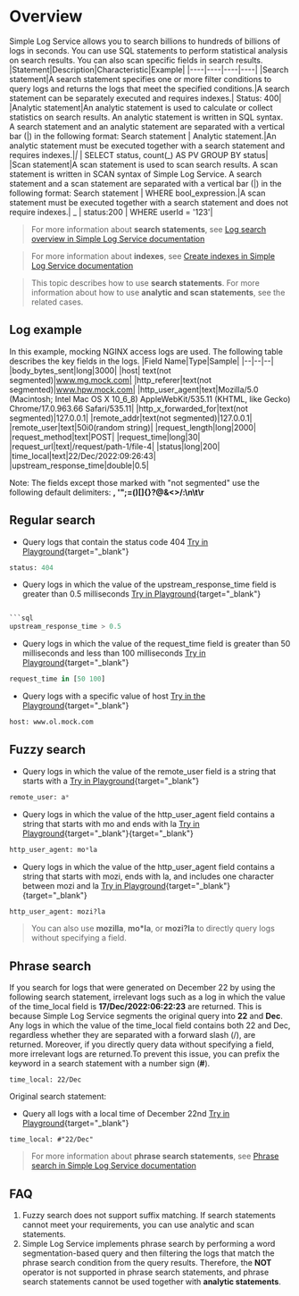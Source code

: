 # Overview

Simple Log Service allows you to search billions to hundreds of billions of logs in seconds. You can use SQL statements to perform statistical analysis on search results. You can also scan specific fields in search results.
|Statement|Description|Characteristic|Example|
|----|----|----|----|
|Search statement|A search statement specifies one or more filter conditions to query logs and returns the logs that meet the specified conditions.|A search statement can be separately executed and requires indexes.| Status: 400|
|Analytic statement|An analytic statement is used to calculate or collect statistics on search results. An analytic statement is written in SQL syntax. A search statement and an analytic statement are separated with a vertical bar (\|) in the following format: Search statement \| Analytic statement.|An analytic statement must be executed together with a search statement and requires indexes.|_|_ \| SELECT status, count(_) AS PV GROUP BY status|
|Scan statement|A scan statement is used to scan search results. A scan statement is written in SCAN syntax of Simple Log Service. A search statement and a scan statement are separated with a vertical bar (\|) in the following format: Search statement \| WHERE bool_expression.|A scan statement must be executed together with a search statement and does not require indexes.| _ \| status:200 \| WHERE userId = '123'|

> For more information about **search statements**, see [Log search overview in Simple Log Service documentation](https://www.alibabacloud.com/help/en/doc-detail/43772.html)

> For more information about **indexes**, see [Create indexes in Simple Log Service documentation](https://www.alibabacloud.com/help/en/doc-detail/90732.html)

> This topic describes how to use **search statements**. For more information about how to use **analytic and scan statements**, see the related cases.

## Log example

In this example, mocking NGINX access logs are used. The following table describes the key fields in the logs.
|Field Name|Type|Sample|
|--|--|--|
|body_bytes_sent|long|3000|
|host| text(not segmented)|www.mg.mock.com|
|http_referer|text(not segmented)|www.hpw.mock.com|
|http_user_agent|text|Mozilla/5.0 (Macintosh; Intel Mac OS X 10_6_8) AppleWebKit/535.11 (KHTML, like Gecko) Chrome/17.0.963.66 Safari/535.11|
|http_x_forwarded_for|text(not segmented)|127.0.0.1|
|remote_addr|text(not segmented)|127.0.0.1|
|remote_user|text|50i0(random string)|
|request_length|long|2000|
|request_method|text|POST|
|request_time|long|30|
|request_url|text|/request/path-1/file-4|
|status|long|200|
|time_local|text|22/Dec/2022:09:26:43|
|upstream_response_time|double|0.5|

Note: The fields except those marked with "not segmented" use the following default delimiters: **, '";=()[]{}?@&<>/:\n\t\r**

## Regular search

- Query logs that contain the status code 404 [Try in Playground](/playground/demo.html?dest=/lognext/project/nginx-demo-log/logsearch/nginx-access-log%3FslsRegion%3Dcn-shanghai%26isShare%3Dtrue%26queryString%3Dstatus%3A404){target="_blank"}

```sql
status: 404
```

- Query logs in which the value of the upstream_response_time field is greater than 0.5 milliseconds [Try in Playground](/playground/demo.html?dest=/lognext/project/nginx-demo-log/logsearch/nginx-access-log%3FslsRegion%3Dcn-shanghai%26isShare%3Dtrue%26queryString%3Dupstream_response_time%20%3E%200.5){target="_blank"}
```sql

```sql
upstream_response_time > 0.5
```

- Query logs in which the value of the request_time field is greater than 50 milliseconds and less than 100 milliseconds [Try in Playground](/playground/demo.html?dest=/lognext/project/nginx-demo-log/logsearch/nginx-access-log%3FslsRegion%3Dcn-shanghai%26isShare%3Dtrue%26queryString%3Drequest_time%20in%20%5B50%20100%5D){target="_blank"}

```sql
request_time in [50 100]
```

- Query logs with a specific value of host [Try in the Playground](/playground/demo.html?dest=/lognext/project/nginx-demo-log/logsearch/nginx-access-log%3FslsRegion%3Dcn-shanghai%26isShare%3Dtrue%26queryString%3Dhost%3A%20www.ol.mock.com){target="_blank"}

```sql
host: www.ol.mock.com
```

## Fuzzy search

- Query logs in which the value of the remote_user field is a string that starts with a [Try in Playground](/playground/demo.html?dest=/lognext/project/nginx-demo-log/logsearch/nginx-access-log%3FslsRegion%3Dcn-shanghai%26isShare%3Dtrue%26queryString%3Dremote_user%3A%20a*){target="_blank"}

```sql
remote_user: a*
```

- Query logs in which the value of the http_user_agent field contains a string that starts with mo and ends with la [Try in Playground](/playground/demo.html?dest=/lognext/project/nginx-demo-log/logsearch/nginx-access-log%3FslsRegion%3Dcn-shanghai%26isShare%3Dtrue%26queryString%3Dhttp_user_agent%3A%20mo*la){target="_blank"}{target="_blank"}

```sql
http_user_agent: mo*la
```

- Query logs in which the value of the http_user_agent field contains a string that starts with mozi, ends with la, and includes one character between mozi and la [Try in Playground](/playground/demo.html?dest=/lognext/project/nginx-demo-log/logsearch/nginx-access-log%3FslsRegion%3Dcn-shanghai%26isShare%3Dtrue%26queryString%3Dhttp_user_agent%3A%20mozi%3Fla){target="_blank"}{target="_blank"}

```sql
http_user_agent: mozi?la
```

> You can also use **mozilla**, **mo\*la**, or **mozi?la** to directly query logs without specifying a field.

## Phrase search

If you search for logs that were generated on December 22 by using the following search statement, irrelevant logs such as a log in which the value of the time_local field is **17/Dec/2022:06:22:23** are returned. This is because Simple Log Service segments the original query into **22** and **Dec**. Any logs in which the value of the time_local field contains both 22 and Dec, regardless whether they are separated with a forward slash (/), are returned. Moreover, if you directly query data without specifying a field, more irrelevant logs are returned.To prevent this issue, you can prefix the keyword in a search statement with a number sign (**#**).

```
time_local: 22/Dec
```

Original search statement:

- Query all logs with a local time of December 22nd [Try in Playground](/playground/demo.html?dest=/lognext/project/nginx-demo-log/logsearch/nginx-access-log%3FslsRegion%3Dcn-shanghai%26isShare%3Dtrue%26queryString%3Dtime_local%3A%20%23%2203%3A03%22){target="_blank"}

```
time_local: #"22/Dec"
```

> For more information about **phrase search statements**, see [Phrase search in Simple Log Service documentation](https://www.alibabacloud.com/help/en/doc-detail/416724.html)

## FAQ

1. Fuzzy search does not support suffix matching. If search statements cannot meet your requirements, you can use analytic and scan statements.
2. Simple Log Service implements phrase search by performing a word segmentation-based query and then filtering the logs that match the phrase search condition from the query results. Therefore, the **NOT** operator is not supported in phrase search statements, and phrase search statements cannot be used together with **analytic statements**.
